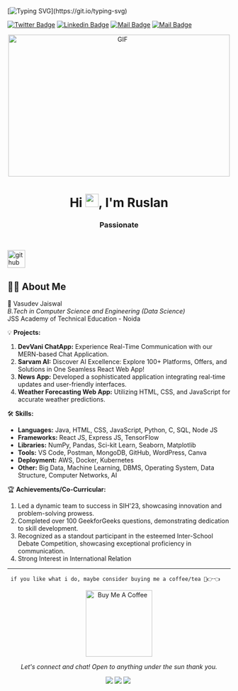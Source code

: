 <!-- Typing SVG -->
[![Typing SVG](https://readme-typing-svg.herokuapp.com?size=24&width=600&lines=Welcome+To+Vasudev+Jaiswal's+Github+Profile..)](https://git.io/typing-svg)

[![Twitter Badge](https://img.shields.io/badge/-@VasuJaiswal00-1ca0f1?style=flat&labelColor=1ca0f1&logo=twitter&logoColor=white&link=https://twitter.com/VasuJaiswal00)](https://twitter.com/VasudevJaiswal_) [![Linkedin Badge](https://img.shields.io/badge/-VasudevJaiswal-440b89192?style=flat&labelColor=0e76a8&logo=linkedin&logoColor=white)](https://in.linkedin.com/in/VasudevJaiswal) [![Mail Badge](https://img.shields.io/badge/-V_vasu49-e84393?style=flat&labelColor=e84393&logo=instagram&logoColor=white)](https://www.instagram.com/VasudevJaiswal) [![Mail Badge](https://img.shields.io/badge/-Vasujaiswal00@-c0392b?style=flat&labelColor=c0392b&logo=gmail&logoColor=white)](mailto:vasujaiswal00@gmail.com)
<br> 
 <p align="center">
<img align="center" alt="GIF" src="https://github.com/abhisheknaiidu/abhisheknaiidu/blob/master/code.gif?raw=true" width="500" height="320" />
</p>
<h1 align="center">Hi <img src="https://raw.githubusercontent.com/MartinHeinz/MartinHeinz/master/wave.gif" width="30px">, I'm Ruslan</h1>
<h3 align="center">Passionate 
</h3>


<br>

[<img src='https://cdn.jsdelivr.net/npm/simple-icons@3.0.1/icons/github.svg' alt='github' height='40'>](https://github.com/VasudevJaiswal) 
 
<!-- <a href='https://archiveprogram.github.com/VasudevJaiswal'><img src='https://raw.githubusercontent.com/acervenky/animated-github-badges/master/assets/acbadge.gif' width='40' height='40'></a> <a href='https://docs.github.com/VasudevJaiswal'><img src='https://raw.githubusercontent.com/acervenky/animated-github-badges/master/assets/devbadge.gif' width='40' height='40'></a> <a href='https://github.com/VasudevJaiswal'><img src='https://raw.githubusercontent.com/acervenky/animated-github-badges/master/assets/pro.gif' width='40' height='40'></a> <a href='https://stars.github.com/VasudevJaiswal'><img src='https://raw.githubusercontent.com/acervenky/animated-github-badges/master/assets/starbadge.gif' width='35' height='35'></a> 
<br/> -->

## 🙋‍♂️ About Me

🚀 Vasudev Jaiswal  
*B.Tech in Computer Science and Engineering (Data Science)*  
JSS Academy of Technical Education - Noida  

💡 **Projects:**
1. **DevVani ChatApp:** Experience Real-Time Communication with our MERN-based Chat Application.
2. **Sarvam AI:** Discover AI Excellence: Explore 100+ Platforms, Offers, and Solutions in One Seamless React Web App!
5. **News App:** Developed a sophisticated application integrating real-time updates and user-friendly interfaces.
6. **Weather Forecasting Web App:** Utilizing HTML, CSS, and JavaScript for accurate weather predictions.

🛠️ **Skills:**
- **Languages:** Java, HTML, CSS, JavaScript, Python, C, SQL, Node JS
- **Frameworks:** React JS, Express JS, TensorFlow
- **Libraries:** NumPy, Pandas, Sci-kit Learn, Seaborn, Matplotlib
- **Tools:** VS Code, Postman, MongoDB, GitHub, WordPress, Canva
- **Deployment:** AWS, Docker, Kubernetes
- **Other:** Big Data, Machine Learning, DBMS, Operating System, Data Structure, Computer Networks, AI

🏆 **Achievements/Co-Curricular:**
1. Led a dynamic team to success in SIH'23, showcasing innovation and problem-solving prowess.
2. Completed over 100 GeekforGeeks questions, demonstrating dedication to skill development.
3. Recognized as a standout participant in the esteemed Inter-School Debate Competition, showcasing exceptional proficiency in communication.
4. Strong Interest in International Relation 


     

***
     if you like what i do, maybe consider buying me a coffee/tea 🥺👉👈
<p align ="center">
<a href="https://www.buymeacoffee.com/VasudevJaiswal" target="_blank"><img src="https://cdn.buymeacoffee.com/buttons/v2/default-red.png" alt="Buy Me A Coffee" width="150" ></a>
     </p>
 <p align="center">
  <i>Let's connect and chat! Open to anything under the sun thank you.</i>

  <p align="center">
    <a href="https://twitter.com/VasudevJaiswal_" alt="Twitter"><img src="https://raw.githubusercontent.com/jayehernandez/jayehernandez/a7a82fe5586c5a4c293dc393b87d9c66df682b0b/readme/twitter-fill.svg"></a>
    <a href="https://in.linkedin.com/in/VasudevJaiswal" alt="Linkedin"><img src="https://raw.githubusercontent.com/jayehernandez/jayehernandez/a7a82fe5586c5a4c293dc393b87d9c66df682b0b/readme/linkedin-fill.svg"></a>
    <a href="mailto:vasujaiswal00@gmail.com" alt="Contact me"><img src="https://raw.githubusercontent.com/jayehernandez/jayehernandez/a7a82fe5586c5a4c293dc393b87d9c66df682b0b/readme/mail-fill.svg"></a>
    <a href="https://vasudevjaiswal.github.io/MyPortfolio/" alt="My site"><img 
<br/>

<!-- ![Visitor Count](https://profile-counter.glitch.me/VasudevJaiswal/count.svg) -->
